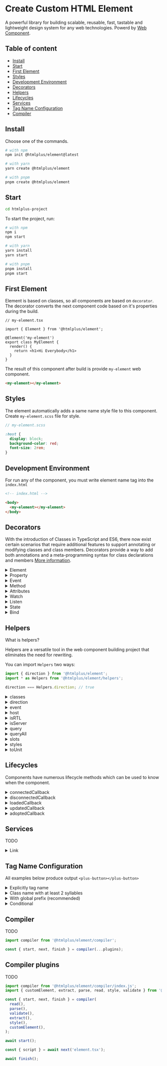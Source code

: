 # Create Custom HTML Element

A powerful library for building scalable, reusable, fast, tastable and lightweight design system for any web technologies. Powerd by [Web Component](https://developer.mozilla.org/en-US/docs/Web/Web_Components/Using_custom_elements).

## Table of content

- [Install](#install)
- [Start](#start)
- [First Element](#FirstElement)
- [Styles](#Styles)
- [Development Environment](#DevelopmentEnvironment)
- [Decorators](#decorators)
- [Helpers](#helpers)
- [Lifecycles](#lifecycles)
- [Services](#services)
- [Tag Name Configuration](#TagNameConfiguration)
- [Compiler](#compiler)

## Install

Choose one of the commands.

```bash
# with npm
npm init @htmlplus/element@latest

# with yarn
yarn create @htmlplus/element

# with pnpm
pnpm create @htmlplus/element
```

## Start

```bash
cd htmlplus-project
```

To start the project, run:

```bash
# with npm
npm i
npm start

# with yarn
yarn install
yarn start

# with pnpm
pnpm install
pnpm start
```

## First Element

Element is based on classes, so all components are based on `decorator`.
The decorator converts the next component code based on it's properties during the build.

```tsx
// my-element.tsx

import { Element } from '@htmlplus/element';

@Element('my-element')
export class MyElement {
  render() {
    return <h1>Hi Everybody</h1>
  }
}
```

The result of this component after build is provide `my-element` web component.

```html
<my-element></my-element>
```

## Styles

The element automatically adds a same name style file to this component. Create `my-element.scss` file for style.

```scss
// my-element.scss

:host {
  display: block;
  background-color: red;
  font-size: 2rem;
}
```

## Development Environment

For run any of the component, you must write element name tag into the `index.html`

```html
<!-- index.html -->

<body>
  <my-element></my-element>
</body>
```

## Decorators

With the introduction of Classes in TypeScript and ES6, there now exist certain scenarios that require additional features to support annotating or modifying classes and class members. Decorators provide a way to add both annotations and a meta-programming syntax for class declarations and members [More information](https://www.typescriptlang.org/docs/handbook/decorators.html).

<details>
  <summary>Element</summary>

Any component must be decorated with `@Element()` decorator. It also makes your web component tag name.

Options:

- **name**: `String` tag name

```tsx
import { Element } from '@htmlplus/element';

@Element('my-element')
export class MyElement {
  render() {
    return <h1>Hi Everybody</h1>
  }
}
```

```html
<my-element></my-element>
```

</details>

<details>
  <summary>Property</summary>

Property is decorated all the component properties for exposed attributes.

Options:

- **attribute**: TODO
- **reflect**: `Boolean` For watch mode, when you want to be notified of the attribute change.

```tsx
import { Element, Property } from '@htmlplus/element';

@Element()
export class SayGreeting {

  @Property()
  name?: string = 'Simon';

  render() {
    return <h1>Hi {this.name}</h1>
  }
}
```

```html
<say-greeting name="Jan" id="greeting"></say-greeting>

<script>
  document.getElementById('greeting').name; // Jan
</script>
```

</details>

<details>
  <summary>Event</summary>

Components can emit data and events using the Event decorator.

Options:

- **name**: A `String` custom event name to override the default.
- **bubbles**: A `Boolean` indicating whether the event bubbles up through the DOM or not. default is `false`.
- **cancelable**: A `Boolean` indicating whether the event is cancelable. default is `false`.
- **composed**: A `Boolean` value indicating whether or not the event can bubble across the boundary between the shadow DOM and the regular DOM. The default is `false`.

```tsx
import { Element, Event, EventEmitter } from '@htmlplus/element';

@Element()
export class MyButton {

  @Event()
  clicked!: EventEmitter;

  render() {
    return (
      <button onClick={() => this.clicked()}>
        <slot />
      </button>
    )
  }
}
```

```html
<my-button id="button">Button</my-button>

<script>
  document.getElementById('button').addEventListener('clicked', () => alert('Clicked!'));
</script>
```

</details>

<details>
  <summary>Method</summary>

Ths `@Method` decorator can be called directly from the element. It can be called from the outside.

```tsx
import { Element, Method, State } from '@htmlplus/element';

@Element()
export class MyCounter {

  @State()
  counter?: number;

  @Method()
  increase() {
    this.counter++;
  }

  render() {
    return (
      <button>
        {this.counter}
      </button>
    )
  }
}
```

```html
<my-counter id="counter"></my-counter>

<script>
  document.getElementById('counter').increase();
</script>
```

</details>

<details>
  <summary>Attributes</summary>

TODO

```tsx
import { Attributes, Element } from '@htmlplus/element';

@Element('my-button')
export class MyButton {

  @Attributes()
  get attributes() {
    return {
      role: 'button'
    }
  }

  render() {
    return <button><slot /></button>
  }
}
```

```html
<my-button role="button"></my-button>
```

</details>

<details>
<summary>Watch</summary>

Monitors `@Property` and `@State` to catch changes.
The decorated method will be invoked after any
changes with the `key`, `newValue`, and `oldValue` as parameters.
If the arguments aren't defined, all of the `@Property` and `@State` are considered.

Parameters:

- **keys**: Collection of `@Property` and `@State` names.
  - **type**: string | string[]
  - **default**: undefined
- **immediate**: Triggers the callback immediately after initialization.
  - **type**: boolean
  - **default**: undefined

```tsx
import { Element, Property, Watch } from '@htmlplus/element';

@Element()
export class MyElement {

  @Property()
  name?: string;

  @Watch('name')
  watcher(key, newValue, oldValue) {}
}
```

</details>

<details>
  <summary>Listen</summary>

The `@Listen` decorates a function that will handle the event.
It takes two parameter, event name and event config.

Options:

- **target**: `body | document | window | host` This option allows us to set where we will listen for the event.
- **once**: `Boolean` Listen just for one time.
- **passive**: `Boolean` This will guarantee to the DOM that the event being fired will not `.stopPropagation()`.
- **signal**: TODO
- **capture**: `Boolean` This option is about when during the event lifecycle the handler will be called.

```tsx
import { Element, Listen } from '@htmlplus/element';

@Element()
export class MyButton {
  @Listen('click')
  onClick(event) {}
}
```

```tsx
import { Element, Listen } from '@htmlplus/element';

@Element()
export class MyContainer {
  @Listen('scroll', { target: 'window' })
  onScroll(event) {}
}
```

```tsx
import { Element, ListenOptions } from '@htmlplus/element';

@Element()
export class MyButton {

  @ListenOptions({ once: true })
  onClick(event) {}

  render() {
    return (
      <button onClick={this.onClick}>
        <slot />
      </button>
    )
  }
}
```

</details>

<details>
  <summary>State</summary>

The `@State` decorator is for manage data inside the component.
Any changes of `@State` will cause the render function to called again.

```tsx
import { Element, Listen, State } from '@htmlplus/element';

@Element()
export class MySwitch {

  @State()
  active?: boolean;

  @Listen('click')
  onClick() {
    this.active = !this.active;
  }

  render() {
    return (
      <button>
        {this.active ? 'On' : 'Off'}
      </button>
    )
  }
}
```

</details>

<details>
  <summary>Bind</summary>

The `@Bind` for decorating methods only, by binding them to the current context.

```tsx
import { Bind, Element } from '@htmlplus/element';

@Element()
export class MyButton {

  @Bind()
  onScroll(event) {
    console.log(event);
  }

  connectedCallback() {
    document.addEventListener('scroll', this.onScroll);
  }

  disconnectedCallback() {
    document.removeEventListener('scroll', this.onScroll);
  }
}
```

</details>

## Helpers

What is helpers?

Helpers are a versatile tool in the web component building project that eliminates the need for rewriting.

You can import `Helpers` two ways:

```js
import { direction } from '@htmlplus/element';
import * as Helpers from '@htmlplus/element/helpers';

direction === Helpers.direction; // true
```

<details>
  <summary>classes</summary>

TODO
`¯\_(ツ)_/¯`

</details>

<details>
  <summary>direction</summary>

This helper returns `ltr` or `rtl` from component.

```js
import { Element, direction } from '@htmlplus/element';

@Element()
export class MyElement {
  connectedCallback() {
    direction(this); // 'ltr' | 'rtl'
  }
}
```

</details>

<details>
  <summary>event</summary>

`Event` is a wrapper of event listener, in JavaScript. `on` is like a `addEventListener` and `off` is like `removeEventListener` and used when you want to add or remove event on `window | documnet | Element`.

Options:

- target: `window | documnet | Element`
- event: `string`
- handler: `EventListenerOrEventListenerObject`
- options: `boolean | AddEventListenerOptions`

```js
import { Bind, Element, on, off } from '@htmlplus/element';

@Element()
export class MyElement {

  @Bind()
  onClick(event) {
    console.log(event);
  }

  connectedCallback() {
    on(window, 'click', this.onClick /*, options*/);
  }

  disconnectedCallback() {
    off(window, 'click', this.onClick /*, options*/);
  }
}
```

</details>

<details>
  <summary>host</summary>

Returns output element of component.

```js
import { Element, host } from '@htmlplus/element';

@Element()
export class MyElement {
  connectedCallback() {
    host(this); // <my-element></my-element>
  }
}
```

</details>

<details>
  <summary>isRTL</summary>

Returns a `boolean` to diagnosis direction style of element.

```js
import { Element, isRTL } from '@htmlplus/element';

@Element()
export class MyElement {
  connectedCallback() {
    isRTL(this); // false | true
  }
}
```

</details>

<details>
  <summary>isServer</summary>

Is a way to understand to component is mounted in DOM or not.

```js
import { Element, isServer } from '@htmlplus/element';

@Element()
export class MyElement {
  connectedCallback() {
    isServer(this); // false | true
  }
}
```

</details>

<details>
  <summary>query</summary>

Is a wrapper of `querySelector` Is a way to find an element with a specific features.

Options:

- target: `HTML Element` or `Element Component(this)`
- selectors: `string` any specific features such as `id`, `class`, `element name`, ...

```js
import { Element, query } from '@htmlplus/element';

@Element()
export class MyElement {

  connectedCallback() {
    query(this, 'h1');      // <h1></h1>
    query(this, '#first');  // <h2></h2>
    query(this, '.second'); // <h3></h3>
  }

  render() {
    return (
      <div>
        <h1></h1>
        <h2 id="first"></h2>
        <h3 class="second"></h3>
      </div>
    )
  }
}
```

</details>

<details>
  <summary>queryAll</summary>

Is a wrapper of `querySelectorAll` Is a way to find an array of elements with a specific features.

Options:

- target: `HTML Element` or `Element Component(this)`
- selectors: `string` any specific features such as `id`, `class`, `element name`, ...

```js
import { Element, queryAll } from '@htmlplus/element';

@Element()
export class MyElement {

  connectedCallback() {
    queryAll(this, 'div > *'); // [<h1></h1>, <h2></h2>, <h3></h3>]
  }

  render() {
    return (
      <div>
        <h1></h1>
        <h2 id="first"></h2>
        <h3 class="second"></h3>
      </div>
    )
  }
}
```

</details>

<details>
  <summary>slots</summary>

Sometimes components need to render dynamic children in specific locations in their component, so we use `slot` for separate these.

`slots` return the state of the slots of a component (is empty or not).

```js
import { Element, Property, slots } from '@htmlplus/element';

@Element()
export class MyElement {

  loadedCallback() {
    slots(this) // { default: true, main: true, empty: false }
  }

  render() {
    return (
      <div>
        <slot />
        <slot name="main" />
        <slot name="empty" />
      </div>
    )
  }
}
```

```html
<my-element>
  <h1></h1>
  <h2 slot="main"></h2>
  <h3 slot="extra"></h3>
</my-element>
```

</details>

<details>
  <summary>styles</summary>

Returns css style of your `array` or `object` style.

Options:

- input: `array | object`

```js
import { Element, Property, styles } from '@htmlplus/element';

@Element()
export class MyElement {

  @Property()
  top?: number = 0;

  get styles() {
    return styles({
      top: this.top + 'px',
      position: 'absolute',
    })
  }

  render() {
    return (
      <div style={this.styles}>
        <slot />
      </div>
    )
  }
}
```

</details>

<details>
  <summary>toUnit</summary>

Transformer to `number` type or make unit based on unit input.

Options:

- input: `number | string`
- unit: `string`

```js
import { Element, Property, toUnit } from '@htmlplus/element';

@Element()
export class MyElement {

  @Property()
  width?: string | number;

  render() {
    return (
      <div style={`width: ${toUnit(this.width)}`}>
        <slot />
      </div>
    )
  }
}
```

```html
<my-element width="150"></my-element>   <!-- 150px -->
<my-element width="150px"></my-element> <!-- 150px -->
```

</details>

## Lifecycles

Components have numerous lifecycle methods which can be used to know when the component.

<details>
  <summary>connectedCallback</summary>

Called every time the component is connected to the DOM. When the component is first connected, this method is called before `loadedCallback`.

```js
import { Element } from '@htmlplus/element';

@Element()
export class MyElement {

  connectedCallback() {
    console.log("Component is connected!")
  }

  render() {
    return (
      <slot />
    )
  }
}
```

</details>

<details>
  <summary>disconnectedCallback</summary>

Called every time the component is disconnected from the DOM.

```js
import { Element } from '@htmlplus/element';

@Element()
export class MyElement {

  disconnectedCallback() {
    console.log("Component is disconnected!")
  }

  render() {
    return (
      <slot />
    )
  }
}
```

</details>

<details>
  <summary>loadedCallback</summary>

Called once just after the component is fully loaded and the first `render()`.

```js
import { Element } from '@htmlplus/element';

@Element()
export class MyElement {

  loadedCallback() {
    console.log("Component is loaded!")
  }

  render() {
    return (
      <slot />
    )
  }
}
```

</details>

<details>
  <summary>updatedCallback</summary>

Called everytime when `states` or `props` changed.It's never called during the first `render()`.

```js
import { Element } from '@htmlplus/element';

@Element()
export class MyElement {

  loadedCallback(prevProps, prevState, snapshot) {
    console.log("Component is updated!")
  }

  render() {
    return (
      <slot />
    )
  }
}
```

</details>

<details>
  <summary>adoptedCallback</summary>

TODO

</details>

## Services

TODO

<details>
  <summary>Link</summary>

TODO

</details>

## Tag Name Configuration

All examples below produce output `<plus-button></plus-button>`

<details>
  <summary>Explicitly tag name</summary>

You can give the final name of your component as an input to the `@Element`.

```js
import { Element } from '@htmlplus/element';

@Element('plus-button')
export class Button {}
```

</details>

<details>
  <summary>Class name with at least 2 syllables</summary>

The name of your element should eventually be `two` syllables.

```js
import { Element } from '@htmlplus/element';

@Element()
export class PlusButton {} // <plus-button></plus-button>
```

</details>

<details>
  <summary>With global prefix (recommended)</summary>

You can set a prefix for all elements and this prefix attached to all elements.

```js
import { Element } from '@htmlplus/element';

@Element()
export class Button {}
```

Use `prefix` key in `plus.config.js` file.

```js
export default [
  ...
  extract({
    prefix: 'plus',
  })
  ...
]
```

</details>

<details>
  <summary>Conditional</summary>

TODO

</details>

## Compiler

TODO

```js
import compiler from '@htmlplus/element/compiler';

const { start, next, finish } = compiler(...plugins);
```

## Compiler plugins

TODO

```js
import compiler from '@htmlplus/element/compiler/index.js';
import { customElement, extract, parse, read, style, validate } from '@htmlplus/element/compiler/index.js';

const { start, next, finish } = compiler(
  read(),
  parse(),
  validate(),
  extract(),
  style(),
  customElement(),
);

await start();

const { script } = await next('element.tsx');

await finish();
```
